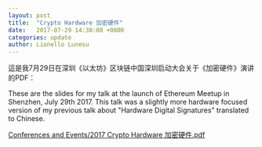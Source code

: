 ```yaml
---
layout: post
title:  "Crypto Hardware 加密硬件"
date:   2017-07-29 14:38:08 +0800
categories: update
author: Lionello Lunesu
---
```

這是我7月29日在深圳《以太坊》区块链中国深圳启动大会关于《加密硬件》演讲的PDF：

These are the slides for my talk at the launch of Ethereum Meetup in Shenzhen, July 29th 2017. This talk was a slightly more hardware focused version of my previous talk about "Hardware Digital Signatures" translated to Chinese.

<a href="/files/2017 Crypto Hardware 加密硬件.pdf">Conferences and Events/2017 Crypto Hardware 加密硬件.pdf</a>
